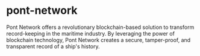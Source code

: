# pont-network
Pont Network offers a revolutionary blockchain-based solution to transform record-keeping in the maritime industry. By leveraging the power of blockchain technology, Pont Network creates a secure, tamper-proof, and transparent record of a ship's history.
